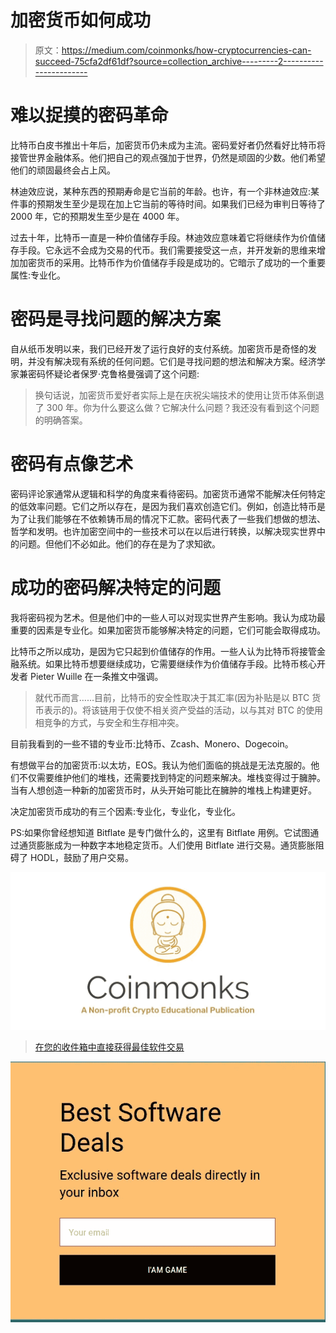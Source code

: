 # 加密货币如何成功

> 原文：<https://medium.com/coinmonks/how-cryptocurrencies-can-succeed-75cfa2df61df?source=collection_archive---------2----------------------->

# 难以捉摸的密码革命

比特币白皮书推出十年后，加密货币仍未成为主流。密码爱好者仍然看好比特币将接管世界金融体系。他们把自己的观点强加于世界，仍然是顽固的少数。他们希望他们的顽固最终会占上风。

林迪效应说，某种东西的预期寿命是它当前的年龄。也许，有一个非林迪效应:某件事的预期发生至少是现在加上它当前的等待时间。如果我们已经为审判日等待了 2000 年，它的预期发生至少是在 4000 年。

过去十年，比特币一直是一种价值储存手段。林迪效应意味着它将继续作为价值储存手段。它永远不会成为交易的代币。我们需要接受这一点，并开发新的思维来增加加密货币的采用。比特币作为价值储存手段是成功的。它暗示了成功的一个重要属性:专业化。

# 密码是寻找问题的解决方案

自从纸币发明以来，我们已经开发了运行良好的支付系统。加密货币是奇怪的发明，并没有解决现有系统的任何问题。它们是寻找问题的想法和解决方案。经济学家兼密码怀疑论者保罗·克鲁格曼强调了这个问题:

> 换句话说，加密货币爱好者实际上是在庆祝尖端技术的使用让货币体系倒退了 300 年。你为什么要这么做？它解决什么问题？我还没有看到这个问题的明确答案。

# 密码有点像艺术

密码评论家通常从逻辑和科学的角度来看待密码。加密货币通常不能解决任何特定的低效率问题。它们之所以存在，是因为我们喜欢创造它们。例如，创造比特币是为了让我们能够在不依赖铸币局的情况下汇款。密码代表了一些我们想做的想法、哲学和发明。也许加密空间中的一些技术可以在以后进行转换，以解决现实世界中的问题。但他们不必如此。他们的存在是为了求知欲。

# 成功的密码解决特定的问题

我将密码视为艺术。但是他们中的一些人可以对现实世界产生影响。我认为成功最重要的因素是专业化。如果加密货币能够解决特定的问题，它们可能会取得成功。

比特币之所以成功，是因为它只起到价值储存的作用。一些人认为比特币将接管金融系统。如果比特币想要继续成功，它需要继续作为价值储存手段。比特币核心开发者 Pieter Wuille 在一条推文中强调。

> 就代币而言……目前，比特币的安全性取决于其汇率(因为补贴是以 BTC 货币表示的)。将该链用于仅使不相关资产受益的活动，以与其对 BTC 的使用相竞争的方式，与安全和生存相冲突。

目前我看到的一些不错的专业币:比特币、Zcash、Monero、Dogecoin。

有想做平台的加密货币:以太坊，EOS。我认为他们面临的挑战是无法克服的。他们不仅需要维护他们的堆栈，还需要找到特定的问题来解决。堆栈变得过于臃肿。当有人想创造一种新的加密货币时，从头开始可能比在臃肿的堆栈上构建更好。

决定加密货币成功的有三个因素:专业化，专业化，专业化。

PS:如果你曾经想知道 Bitflate 是专门做什么的，这里有 Bitflate 用例。它试图通过通货膨胀成为一种数字本地稳定货币。人们使用 Bitflate 进行交易。通货膨胀阻碍了 HODL，鼓励了用户交易。

[![](img/a06b758bdcc47dca7c2504f298674d87.png)](https://coincodecap.com)

> [在您的收件箱中直接获得最佳软件交易](https://coincodecap.com/?utm_source=coinmonks)

[![](img/7c0b3dfdcbfea594cc0ae7d4f9bf6fcb.png)](https://coincodecap.com/?utm_source=coinmonks)